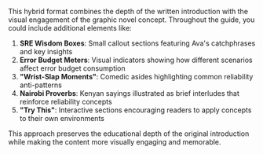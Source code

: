 
This hybrid format combines the depth of the written introduction with the visual engagement of the graphic novel concept. Throughout the guide, you could include additional elements like:

1. **SRE Wisdom Boxes**: Small callout sections featuring Ava's catchphrases and key insights
2. **Error Budget Meters**: Visual indicators showing how different scenarios affect error budget consumption
3. **"Wrist-Slap Moments"**: Comedic asides highlighting common reliability anti-patterns
4. **Nairobi Proverbs**: Kenyan sayings illustrated as brief interludes that reinforce reliability concepts
5. **"Try This"**: Interactive sections encouraging readers to apply concepts to their own environments

This approach preserves the educational depth of the original introduction while making the content more visually engaging and memorable.
